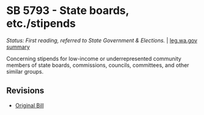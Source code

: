 # SB 5793 - State boards, etc./stipends
*Status: First reading, referred to State Government & Elections.* | [leg.wa.gov summary](https://app.leg.wa.gov/billsummary?BillNumber=5793&Year=2021)

Concerning stipends for low-income or underrepresented community members of state boards, commissions, councils, committees, and other similar groups.

## Revisions
* [Original Bill](1/)